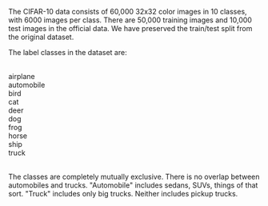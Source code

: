 The CIFAR-10 data consists of 60,000 32x32 color images in 10 classes, with 6000 images per class. There are 50,000 training images and 10,000 test images in the official data. We have preserved the train/test split from the original dataset. 

The label classes in the dataset are:

<br>airplane
<br>automobile 
<br>bird 
<br>cat 
<br>deer 
<br>dog 
<br>frog 
<br>horse 
<br>ship 
<br>truck


<br>The classes are completely mutually exclusive. There is no overlap between automobiles and trucks. "Automobile" includes sedans, SUVs, things of that sort. "Truck" includes only big trucks. Neither includes pickup trucks.
